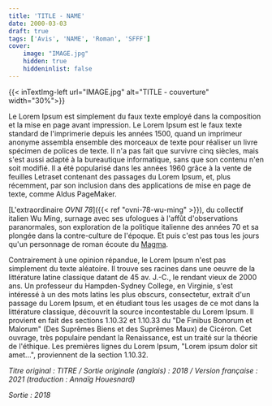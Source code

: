 ```yaml
---
title: 'TITLE - NAME'
date: 2000-03-03
draft: true
tags: ['Avis', 'NAME', 'Roman', 'SFFF']
cover: 
    image: "IMAGE.jpg"
    hidden: true
    hiddeninlist: false
---
```


{{< inTextImg-left url="IMAGE.jpg" alt="TITLE - couverture" width="30%">}}

Le Lorem Ipsum est simplement du faux texte employé dans la composition et la mise en page avant impression. Le Lorem Ipsum est le faux texte standard de l'imprimerie depuis les années 1500, quand un imprimeur anonyme assembla ensemble des morceaux de texte pour réaliser un livre spécimen de polices de texte. Il n'a pas fait que survivre cinq siècles, mais s'est aussi adapté à la bureautique informatique, sans que son contenu n'en soit modifié. Il a été popularisé dans les années 1960 grâce à la vente de feuilles Letraset contenant des passages du Lorem Ipsum, et, plus récemment, par son inclusion dans des applications de mise en page de texte, comme Aldus PageMaker.

[L'extraordinaire _OVNI 78_]({{< ref "ovni-78-wu-ming" >}}), du collectif italien Wu Ming, surnage avec ses ufologues à l'affût d'observations paranormales, son exploration de la politique italienne des années 70 et sa plongée dans la contre-culture de l'époque. Et puis c'est pas tous les jours qu'un personnage de roman écoute du [Magma](https://www.youtube.com/watch?v=u8LUKYSJiY4).

Contrairement à une opinion répandue, le Lorem Ipsum n'est pas simplement du texte aléatoire. Il trouve ses racines dans une oeuvre de la littérature latine classique datant de 45 av. J.-C., le rendant vieux de 2000 ans. Un professeur du Hampden-Sydney College, en Virginie, s'est intéressé à un des mots latins les plus obscurs, consectetur, extrait d'un passage du Lorem Ipsum, et en étudiant tous les usages de ce mot dans la littérature classique, découvrit la source incontestable du Lorem Ipsum. Il provient en fait des sections 1.10.32 et 1.10.33 du "De Finibus Bonorum et Malorum" (Des Suprêmes Biens et des Suprêmes Maux) de Cicéron. Cet ouvrage, très populaire pendant la Renaissance, est un traité sur la théorie de l'éthique. Les premières lignes du Lorem Ipsum, "Lorem ipsum dolor sit amet...", proviennent de la section 1.10.32.

*Titre original : TITRE / Sortie originale (anglais) : 2018 / Version française : 2021 (traduction : Annaïg Houesnard)*

*Sortie : 2018*